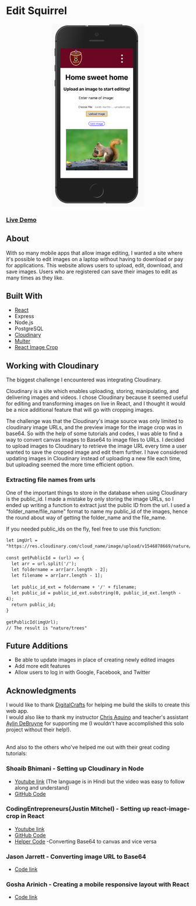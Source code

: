 # Edit Squirrel
<p align="center">
  <img src="./readmeimg/homesweethome.png" width="auto" height="500px" />
</p> 

### [Live Demo](www.edit-squirrel.com)
## About
With so many mobile apps that allow image editing, I wanted a site where it's possible to edit images on a laptop without having to download or pay for applications. This website allows users to upload, edit, download, and save images. Users who are registered can save their images to edit as many times as they like.

## Built With
* [React](https://github.com/facebook/create-react-app)
* Express
* Node.js
* PostgreSQL
* [Cloudinary](https://cloudinary.com)
* [Multer](https://github.com/expressjs/multer)
* [React Image Crop](https://github.com/DominicTobias/react-image-crop)


## Working with Cloudinary
The biggest challenge I encountered was integrating Cloudinary.

Cloudinary is a site which enables uploading, storing, manipulating, and delivering images and videos. I chose Cloudinary because it seemed useful for editing and transforming images on live in React, and I thought it would be a nice additional feature that will go with cropping images.

The challenge was that the Cloudinary's image source was only limited to cloudinary image URLs, and the preview image for the image crop was in base64. So with the help of some tutorials and codes, I was able to find a way to convert canvas images to Base64 to image files to URLs. I decided to upload images to Cloudinary to retrieve the image URL every time a user wanted to save the cropped image and edit them further. I have considered updating images in Cloudinary instead of uploading a new file each time, but uploading seemed the more time efficient option.

### Extracting file names from urls
One of the important things to store in the database when using Cloudinary is the public_id. I made a mistake by only storing the image URLs, so I ended up writing a function to extract just the public ID from the url. I used a "folder_name/file_name" format to name my public_id of the images, hence the round about way of getting the folder_name and the file_name. 

If you needed public_ids on the fly, feel free to use this function:

```
let imgUrl = "https://res.cloudinary.com/cloud_name/image/upload/v1546878669/nature/trees.png"

const getPublicId = (url) => {
  let arr = url.split('/');
  let foldername = arr[arr.length - 2];
  let filename = arr[arr.length - 1];

  let public_id_ext = foldername + '/' + filename;
  let public_id = public_id_ext.substring(0, public_id_ext.length - 4);
  return public_id;
}

getPublicId(imgUrl);
// The result is "nature/trees"

```

## Future Additions
 * Be able to update images in place of creating newly edited images
 * Add more edit features
 * Allow users to log in with Google, Facebook, and Twitter
 

## Acknowledgments
I would like to thank [DigitalCrafts](https://www.digitalcrafts.com) for helping me build the skills to create this web app. 
<br>I would also like to thank my instructor [Chris Aquino](https://www.linkedin.com/in/chris-aquino-9a86044/) and teacher's assistant [Aylin DeBruyne](https://github.com/adebruyne) for supporting me (I wouldn't have accomplished this solo project without their help!).

<br>And also to the others who've helped me out with their great coding tutorials:

### Shoaib Bhimani - Setting up Cloudinary in Node
  * [Youtube link](https://www.youtube.com/watch?v=9R4A0-FjG-M&t=227s&list=LLuBSaJZeyAPVxIYzUrBUp1A&index=2)
  (The language is in Hindi but the video was easy to follow along and understand)
  * [GitHub Code](https://github.com/shoaibcode/express-handler/tree/upload-image-part1)
### CodingEntrepreneurs(Justin Mitchel) - Setting up react-image-crop in React
  * [Youtube link](https://www.youtube.com/watch?v=jyeRDo2tP_s&index=28&list=PLEsfXFp6DpzQbwYDx1zgcKJ4tzyWFaESK&t=545s)
  * [GitHub Code](https://github.com/codingforentrepreneurs/Try-Reactjs)
  * [Helper Code](https://www.codingforentrepreneurs.com/blog/a-few-javascript-methods-for-images-files/) -Converting Base64 to canvas and vice versa
### Jason Jarrett - Converting image URL to Base64
  * [Code link](https://staxmanade.com/2017/02/how-to-download-and-convert-an-image-to-base64-data-url/#disqus_thread)
### Gosha Arinich - Creating a mobile responsive layout with React
 * [Code link](https://goshakkk.name/different-mobile-desktop-tablet-layouts-react/)
  
  
